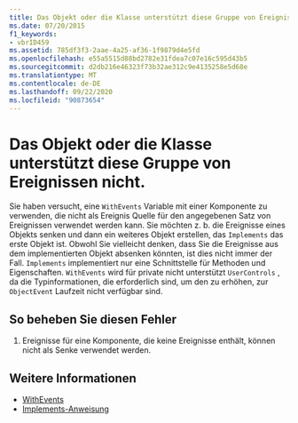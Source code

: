 ```yaml
---
title: Das Objekt oder die Klasse unterstützt diese Gruppe von Ereignissen nicht.
ms.date: 07/20/2015
f1_keywords:
- vbrID459
ms.assetid: 785df3f3-2aae-4a25-af36-1f9879d4e5fd
ms.openlocfilehash: e55a5515d88bd2782e31fdea7c07e16c595d43b5
ms.sourcegitcommit: d2db216e46323f73b32ae312c9e4135258e5d68e
ms.translationtype: MT
ms.contentlocale: de-DE
ms.lasthandoff: 09/22/2020
ms.locfileid: "90873654"
---
```

# <a name="object-or-class-does-not-support-the-set-of-events"></a>Das Objekt oder die Klasse unterstützt diese Gruppe von Ereignissen nicht.

Sie haben versucht, eine `WithEvents` Variable mit einer Komponente zu verwenden, die nicht als Ereignis Quelle für den angegebenen Satz von Ereignissen verwendet werden kann. Sie möchten z. b. die Ereignisse eines Objekts senken und dann ein weiteres Objekt erstellen, das `Implements` das erste Objekt ist. Obwohl Sie vielleicht denken, dass Sie die Ereignisse aus dem implementierten Objekt absenken könnten, ist dies nicht immer der Fall. `Implements` implementiert nur eine Schnittstelle für Methoden und Eigenschaften. `WithEvents` wird für private nicht unterstützt `UserControls` , da die Typinformationen, die erforderlich sind, um den zu erhöhen, zur `ObjectEvent` Laufzeit nicht verfügbar sind.  
  
## <a name="to-correct-this-error"></a>So beheben Sie diesen Fehler  
  
1. Ereignisse für eine Komponente, die keine Ereignisse enthält, können nicht als Senke verwendet werden.  
  
## <a name="see-also"></a>Weitere Informationen

- [WithEvents](../modifiers/withevents.md)
- [Implements-Anweisung](../statements/implements-statement.md)
